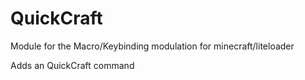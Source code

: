 # QuickCraft
Module for the Macro/Keybinding modulation for minecraft/liteloader

Adds an QuickCraft command
